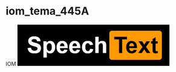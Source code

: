 # iom_tema_445A
IOM
![alt text](https://github.com/MadyRo99/iom_tema_445A/blob/master/logo.png?raw=true)
